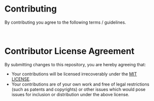 # Contributing
By contributing you agree to the following terms / guidelines.

<br>

# Contributor License Agreement

By submitting changes to this repository, you are hereby agreeing that:

- Your contributions will be licensed irrecoverably under the [MIT LICENSE](https://mit-license.org/).
- Your contributions are of your own work and free of legal restrictions (such as patents and copyrights) or other
issues which would pose issues for inclusion or distribution under the above license.